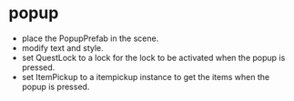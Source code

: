 # popup
* place the PopupPrefab in the scene.
* modify text and style.
* set QuestLock to a lock for the lock to be activated when the popup is pressed.
* set ItemPickup to a itempickup instance to get the items when the popup is pressed.